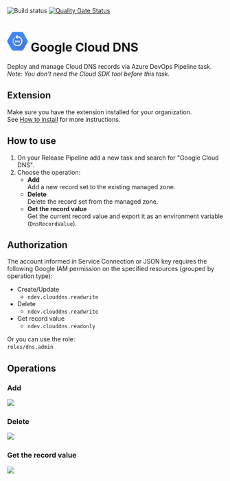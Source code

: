 ![Build status](https://dev.azure.com/nexsobr/nx-team/_apis/build/status/Tools/External/AzureDevOps.GoogleCloudTools.TaskDNS) [![Quality Gate Status](https://sonarcloud.io/api/project_badges/measure?project=azure-devops-google-cloud-tools&metric=alert_status)](https://sonarcloud.io/dashboard?id=azure-devops-google-cloud-tools)

# <img src="src/icon.svg" height="48"> Google Cloud DNS

Deploy and manage Cloud DNS records via Azure DevOps Pipeline task.  
*Note: You don't need the Cloud SDK tool before this task.*

## Extension

Make sure you have the extension installed for your organization.  
See [How to install](/#how-to-install-extension) for more instructions.

## How to use

1. On your Release Pipeline add a new task and search for "Google Cloud DNS".  
2. Choose the operation:
    - **Add**  
Add a new record set to the existing managed zone.
    - **Delete**  
Delete the record set from the managed zone.
    - **Get the record value**  
Get the current record value and export it as an environment variable (`DnsRecordValue`).

## Authorization

The account informed in Service Connection or JSON key requires the following Google IAM permission on the specified resources (grouped by operation type):
- Create/Update
  - `ndev.clouddns.readwrite`
- Delete
  - `ndev.clouddns.readwrite`
- Get record value
  - `ndev.clouddns.readonly`

Or you can use the role:  
`roles/dns.admin`

## Operations

### Add

![](screenshots/deploy.png)

### Delete

![](screenshots/call.png)

### Get the record value

![](screenshots/delete.png)
